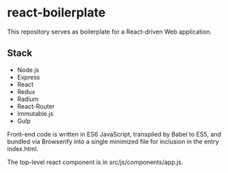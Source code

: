 # react-boilerplate

This repository serves as boilerplate for a React-driven
Web application.  

## Stack

* Node.js
* Express
* React
* Redux
* Radium
* React-Router
* Immutable.js
* Gulp

Front-end code is written in ES6 JavaScript, transpiled by
Babel to ES5, and bundled via Browserify into a single
minimized file for inclusion in the entry index.html.

The top-level react component is in src/js/components/app.js.
